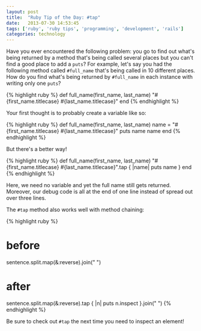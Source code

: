 ```yaml
---
layout: post
title:  "Ruby Tip of the Day: #tap"
date:   2013-07-30 14:53:45
tags: ['ruby', 'ruby tips', 'programming', 'development', 'rails']
categories: technology
---
```


Have you ever encountered the following problem: you go to find out what's
being returned by a method that's being called several places but you can't
find a good place to add a `puts`? For example, let's say you had the following
method called `#full_name` that's being called in 10 different places. How do
you find what's being returned by `#full_name` in each instance with writing
only one `puts`?

{% highlight ruby %}
def full_name(first_name, last_name)
  "#{first_name.titlecase} #{last_name.titlecase}"
end
{% endhighlight %}

Your first thought is to probably create a variable like so:

{% highlight ruby %}
def full_name(first_name, last_name)
  name = "#{first_name.titlecase} #{last_name.titlecase}"
  puts name
  name
end
{% endhighlight %}

But there's a better way!

{% highlight ruby %}
def full_name(first_name, last_name)
  "#{first_name.titlecase} #{last_name.titlecase}".tap { |name| puts name }
end
{% endhighlight %}

Here, we need no variable and yet the full name still gets returned. Moreover,
our debug code is all at the end of one line instead of spread out over three
lines.

The `#tap` method also works well with method chaining:

{% highlight ruby %}
# before
sentence.split.map(&:reverse).join(" ")

# after
sentence.split.map(&:reverse).tap { |n| puts n.inspect }.join(" ")
{% endhighlight %}

Be sure to check out `#tap` the next time you need to inspect an element!
